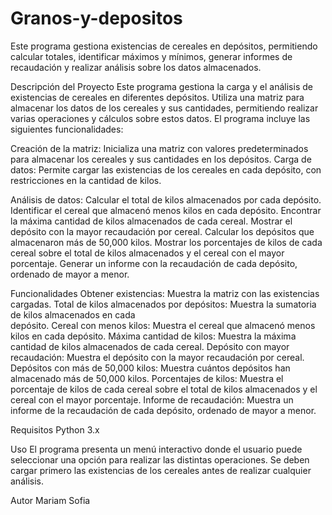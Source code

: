# Granos-y-depositos
Este programa gestiona existencias de cereales en depósitos, permitiendo calcular totales, identificar máximos y mínimos, generar informes de recaudación y realizar análisis sobre los datos almacenados.

Descripción del Proyecto
Este programa gestiona la carga y el análisis de existencias de cereales en diferentes depósitos. Utiliza una matriz para almacenar los datos de los cereales y sus cantidades, permitiendo realizar varias operaciones y cálculos sobre estos datos. El programa incluye las siguientes funcionalidades:

  Creación de la matriz: Inicializa una matriz con valores predeterminados para almacenar los 
  cereales y sus cantidades en los depósitos.
  Carga de datos: Permite cargar las existencias de los cereales en cada depósito, con 
  restricciones en la cantidad de kilos.

  Análisis de datos:
    Calcular el total de kilos almacenados por cada depósito.
    Identificar el cereal que almacenó menos kilos en cada depósito.
    Encontrar la máxima cantidad de kilos almacenados de cada cereal.
    Mostrar el depósito con la mayor recaudación por cereal.
    Calcular los depósitos que almacenaron más de 50,000 kilos.
    Mostrar los porcentajes de kilos de cada cereal sobre el total de kilos almacenados y el cereal 
    con el mayor porcentaje.
    Generar un informe con la recaudación de cada depósito, ordenado de mayor a menor.


Funcionalidades
  Obtener existencias: Muestra la matriz con las existencias cargadas.
  Total de kilos almacenados por depósitos: Muestra la sumatoria de kilos almacenados en cada       
  depósito.
  Cereal con menos kilos: Muestra el cereal que almacenó menos kilos en cada depósito.
  Máxima cantidad de kilos: Muestra la máxima cantidad de kilos almacenados de cada cereal.
  Depósito con mayor recaudación: Muestra el depósito con la mayor recaudación por cereal.
  Depósitos con más de 50,000 kilos: Muestra cuántos depósitos han almacenado más de 50,000 kilos.
  Porcentajes de kilos: Muestra el porcentaje de kilos de cada cereal sobre el total de kilos 
  almacenados y el cereal con el mayor porcentaje.
  Informe de recaudación: Muestra un informe de la recaudación de cada depósito, ordenado de mayor 
  a menor.


Requisitos
  Python 3.x

Uso
  El programa presenta un menú interactivo donde el usuario puede seleccionar una opción para 
  realizar las distintas operaciones. Se deben cargar primero las existencias de los cereales antes 
  de realizar cualquier análisis.

Autor
  Mariam Sofia

